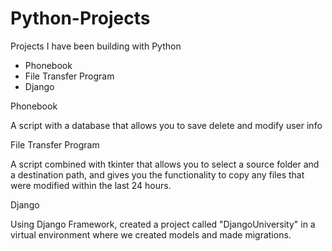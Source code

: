 # Python-Projects



Projects I have been building with Python

- Phonebook
- File Transfer Program
- Django 


Phonebook

A script with a database that allows you to save delete and modify user info


File Transfer Program

A script combined with tkinter that allows you to select a source folder and a destination path, and gives you the functionality to copy any files that were modified within the last 24 hours.

Django 

Using Django Framework, created a project called "DjangoUniversity" in a virtual environment where we created models and made migrations.